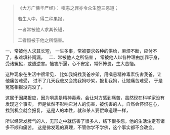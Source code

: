 > 《大方广佛华严经》：
> 嗔恚之罪亦令众生堕三恶道；
> 
> 若生人中，得二种果报，
> 
> 一者常被他人求其长短，
> 
> 二者恒被于他之所恼害。

一、常被他人求其长短，  一生多事，常被要求各种的供给，麻烦不断，应付不了，永难填补阙漏。
&nbsp;
二、常被他人之所恼害   ， 常被他人以各种理由加罪于身，受诸冤狱，或遭逆害。恼害所逼，心不安定，常怀怖畏，生大苦恼。 

这种现象在生活中很常见，
比如我妈找我爸吵架，用嗔恚精神毒素伤害我爸，让他痛苦难受，
过不了几天我爸又会找我妈吵架，报复我妈，让她痛苦难受，
于是冤冤相报没完没了，

这属于因果报应，因为嗔恚是精神毒素，会让对方感到痛苦，虽然现在科学家没有发现这个事实，
但是依然不影响它对人的伤害，被伤害的人，自然会怀恨在心，找到机会就会报复，
这是人的本性，就和杀人要偿命道理一样，

所以经常发脾气的人，无形之中就伤害了很多人，结下很多怨，他的生活注定有诸多不顺和痛苦。
这是佛发现的真理，不管你学不学佛，这个事实都不会改变。

